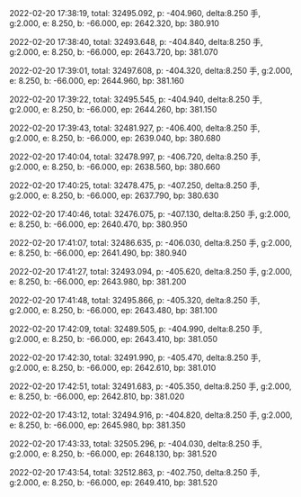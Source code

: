 2022-02-20 17:38:19, total: 32495.092, p: -404.960, delta:8.250 手, g:2.000, e: 8.250, b: -66.000, ep: 2642.320, bp: 380.910

2022-02-20 17:38:40, total: 32493.648, p: -404.840, delta:8.250 手, g:2.000, e: 8.250, b: -66.000, ep: 2643.720, bp: 381.070

2022-02-20 17:39:01, total: 32497.608, p: -404.320, delta:8.250 手, g:2.000, e: 8.250, b: -66.000, ep: 2644.960, bp: 381.160

2022-02-20 17:39:22, total: 32495.545, p: -404.940, delta:8.250 手, g:2.000, e: 8.250, b: -66.000, ep: 2644.260, bp: 381.150

2022-02-20 17:39:43, total: 32481.927, p: -406.400, delta:8.250 手, g:2.000, e: 8.250, b: -66.000, ep: 2639.040, bp: 380.680

2022-02-20 17:40:04, total: 32478.997, p: -406.720, delta:8.250 手, g:2.000, e: 8.250, b: -66.000, ep: 2638.560, bp: 380.660

2022-02-20 17:40:25, total: 32478.475, p: -407.250, delta:8.250 手, g:2.000, e: 8.250, b: -66.000, ep: 2637.790, bp: 380.630

2022-02-20 17:40:46, total: 32476.075, p: -407.130, delta:8.250 手, g:2.000, e: 8.250, b: -66.000, ep: 2640.470, bp: 380.950

2022-02-20 17:41:07, total: 32486.635, p: -406.030, delta:8.250 手, g:2.000, e: 8.250, b: -66.000, ep: 2641.490, bp: 380.940

2022-02-20 17:41:27, total: 32493.094, p: -405.620, delta:8.250 手, g:2.000, e: 8.250, b: -66.000, ep: 2643.980, bp: 381.200

2022-02-20 17:41:48, total: 32495.866, p: -405.320, delta:8.250 手, g:2.000, e: 8.250, b: -66.000, ep: 2643.480, bp: 381.100

2022-02-20 17:42:09, total: 32489.505, p: -404.990, delta:8.250 手, g:2.000, e: 8.250, b: -66.000, ep: 2643.410, bp: 381.050

2022-02-20 17:42:30, total: 32491.990, p: -405.470, delta:8.250 手, g:2.000, e: 8.250, b: -66.000, ep: 2642.610, bp: 381.010

2022-02-20 17:42:51, total: 32491.683, p: -405.350, delta:8.250 手, g:2.000, e: 8.250, b: -66.000, ep: 2642.810, bp: 381.020

2022-02-20 17:43:12, total: 32494.916, p: -404.820, delta:8.250 手, g:2.000, e: 8.250, b: -66.000, ep: 2645.980, bp: 381.350

2022-02-20 17:43:33, total: 32505.296, p: -404.030, delta:8.250 手, g:2.000, e: 8.250, b: -66.000, ep: 2648.130, bp: 381.520

2022-02-20 17:43:54, total: 32512.863, p: -402.750, delta:8.250 手, g:2.000, e: 8.250, b: -66.000, ep: 2649.410, bp: 381.520